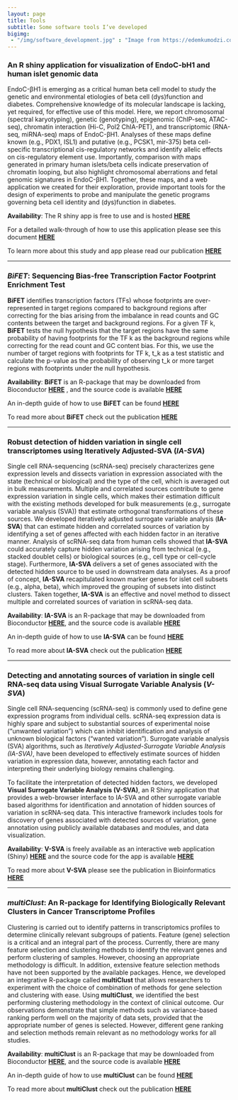 ```yaml
---
layout: page
title: Tools
subtitle: Some software tools I’ve developed
bigimg: 
 - "/img/software_development.jpg" : "Image from https://edemkumodzi.com/"
---
```


### An R shiny application for visualization of EndoC-bH1 and human islet genomic data

EndoC-βH1 is emerging as a critical human beta cell model to study the genetic and environmental etiologies of beta cell (dys)function and diabetes. Comprehensive knowledge of its molecular landscape is lacking, yet required, for effective use of this model. Here, we report chromosomal (spectral karyotyping), genetic (genotyping), epigenomic (ChIP-seq, ATAC-seq), chromatin interaction (Hi-C, Pol2 ChIA-PET), and transcriptomic (RNA-seq, miRNA-seq) maps of EndoC-βH1. Analyses of these maps define known (e.g., PDX1, ISL1) and putative (e.g., PCSK1, mir-375) beta cell-specific transcriptional cis-regulatory networks and identify allelic effects on cis-regulatory element use. Importantly, comparison with maps generated in primary human islets/beta cells indicate preservation of chromatin looping, but also highlight chromosomal aberrations and fetal genomic signatures in EndoC-βH1. Together, these maps, and a web application we created for their exploration, provide important tools for the design of experiments to probe and manipulate the genetic programs governing beta cell identity and (dys)function in diabetes.

**Availability**: The R shiny app is free to use and is hosted [**HERE**](https://shinyapps.jax.org/endoc-islet-multi-omics/)

For a detailed walk-through of how to use this application please see this document [**HERE**](https://github.com/nlawlor/Multiomic_Browser/blob/master/Data/EndoC_Islet_Omics_Shiny_App_Manual.docx)

To learn more about this study and app please read our publication [**HERE**](https://www.cell.com/cell-reports/fulltext/S2211-1247(18)32043-6)

***

### _BiFET_: Sequencing Bias-free Transcription Factor Footprint Enrichment Test

**BiFET** identifies transcription factors (TFs) whose footprints are over-represented in target regions compared to background regions after correcting for the bias arising from the imbalance in read counts and GC contents between the target and background regions. For a given TF k, **BiFET** tests the null hypothesis that the target regions have the same probability of having footprints for the TF k as the background regions while correcting for the read count and GC content bias. For this, we use the number of target regions with footprints for TF k, t_k as a test statistic and calculate the p-value as the probability of observing t_k or more target regions with footprints under the null hypothesis.

**Availability**: **BiFET** is an R-package that may be downloaded from Bioconductor [**HERE**](https://bioconductor.org/packages/release/bioc/html/BiFET.html) , and the source code is available [**HERE**](https://github.com/UcarLab/BiFET)

An in-depth guide of how to use **BiFET** can be found [**HERE**](https://bioconductor.org/packages/release/bioc/vignettes/BiFET/inst/doc/BiFET.html)

To read more about **BiFET** check out the publication [**HERE**](https://academic.oup.com/nar/advance-article/doi/10.1093/nar/gky1117/5181443)

***

### Robust detection of hidden variation in single cell transcriptomes using Iteratively Adjusted-SVA (_IA-SVA_)

Single cell RNA-sequencing (scRNA-seq) precisely characterizes gene expression levels and dissects variation in expression associated with the state (technical or biological) and the type of the cell, which is averaged out in bulk measurements. Multiple and correlated sources contribute to gene expression variation in single cells, which makes their estimation difficult with the existing methods developed for bulk measurements (e.g., surrogate variable analysis (SVA)) that estimate orthogonal transformations of these sources. We developed iteratively adjusted surrogate variable analysis (**IA-SVA**) that can estimate hidden and correlated sources of variation by identifying a set of genes affected with each hidden factor in an iterative manner. Analysis of scRNA-seq data from human cells showed that **IA-SVA** could accurately capture hidden variation arising from technical (e.g., stacked doublet cells) or biological sources (e.g., cell type or cell-cycle stage). Furthermore, **IA-SVA** delivers a set of genes associated with the detected hidden source to be used in downstream data analyses. As a proof of concept, **IA-SVA** recapitulated known marker genes for islet cell subsets (e.g., alpha, beta), which improved the grouping of subsets into distinct clusters. Taken together, **IA-SVA** is an effective and novel method to dissect multiple and correlated sources of variation in scRNA-seq data.

**Availability**: **IA-SVA** is an R-package that may be downloaded from Bioconductor [**HERE**](https://www.bioconductor.org/packages/devel/bioc/html/iasva.html), and the source code is available [**HERE**](https://github.com/UcarLab/iasva)

An in-depth guide of how to use **IA-SVA** can be found [**HERE**](https://www.bioconductor.org/packages/devel/bioc/vignettes/iasva/inst/doc/detecting_hidden_heterogeneity_iasvaV0.95.html)

To read more about **IA-SVA** check out the publication [**HERE**](https://www.nature.com/articles/s41598-018-35365-9)

***

### Detecting and annotating sources of variation in single cell RNA-seq data using Visual Surrogate Variable Analysis (_V-SVA_)

Single cell RNA-sequencing (scRNA-seq) is commonly used to define gene expression programs from individual cells. scRNA-seq expression data is highly spare and subject to substantial sources of experimental noise (“unwanted variation”) which can inhibit identification and analysis of unknown biological factors (“wanted variation”). Surrogate variable analysis (SVA) algorithms, such as _Iteratively Adjusted-Surrogate Variable Analysis (IA-SVA)_, have been developed to effectively estimate sources of hidden variation in expression data, however, annotating each factor and interpreting their underlying biology remains challenging.

To facilitate the interpretation of detected hidden factors, we developed **Visual Surrogate Variable Analysis (V-SVA)**, an R Shiny application that provides a web-browser interface to IA-SVA and other surrogate variable based algorithms for identification and annotation of hidden sources of variation in scRNA-seq data. This interactive framework includes tools for discovery of genes associated with detected sources of variation, gene annotation using publicly available databases and modules, and data visualization.

**Availability**: **V-SVA** is freely available as an interactive web application (Shiny) [**HERE**](https://vsva.jax.org/) and the source code for the app is available [**HERE**](https://github.com/nlawlor/V-SVA)

To read more about **V-SVA** please see the publication in Bioinformatics [**HERE**](https://academic.oup.com/bioinformatics/advance-article/doi/10.1093/bioinformatics/btaa128/5771333)

***

### _multiClust_:  An R-package for Identifying Biologically Relevant Clusters in Cancer Transcriptome Profiles

Clustering is carried out to identify patterns in transcriptomics profiles to determine clinically relevant subgroups of patients. Feature (gene) selection is a critical and an integral part of the process. Currently, there are many feature selection and clustering methods to identify the relevant genes and perform clustering of samples. However, choosing an appropriate methodology is difficult. In addition, extensive feature selection methods have not been supported by the available packages. Hence, we developed an integrative R-package called **multiClust** that allows researchers to experiment with the choice of combination of methods for gene selection and clustering with ease. Using **multiClust**, we identified the best performing clustering methodology in the context of clinical outcome. Our observations demonstrate that simple methods such as variance-based ranking perform well on the majority of data sets, provided that the appropriate number of genes is selected. However, different gene ranking and selection methods remain relevant as no methodology works for all studies.

**Availability**: **multiClust** is an R-package that may be downloaded from Bioconductor [**HERE**](https://www.bioconductor.org/packages/release/bioc/html/multiClust.html), and the source code is available [**HERE**](https://github.com/nlawlor/multiClust)

An in-depth guide of how to use **multiClust** can be found [**HERE**](https://www.bioconductor.org/packages/release/bioc/vignettes/multiClust/inst/doc/multiClust.html)

To read more about **multiClust** check out the publication [**HERE**](http://journals.sagepub.com/doi/abs/10.4137/CIN.S38000)
